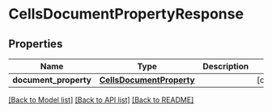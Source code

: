 # CellsDocumentPropertyResponse

## Properties
Name | Type | Description | Notes
------------ | ------------- | ------------- | -------------
**document_property** | [**CellsDocumentProperty**](CellsDocumentProperty.md) |  | [optional] 

[[Back to Model list]](../README.md#documentation-for-models) [[Back to API list]](../README.md#documentation-for-api-endpoints) [[Back to README]](../README.md)



